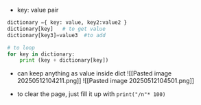 - key: value pair
```python
dictionary ={ key: value, key2:value2 }
dictionary[key]   # to get value
dictionary[key3]=value3  #to add 

# to loop
for key in dictionary:
	print (key + dictionary[key])
```
- can keep anything as value inside dict
![[Pasted image 20250512104211.png]]
![[Pasted image 20250512104501.png]]


- to clear the page, just fill it up with `print("/n"* 100)`